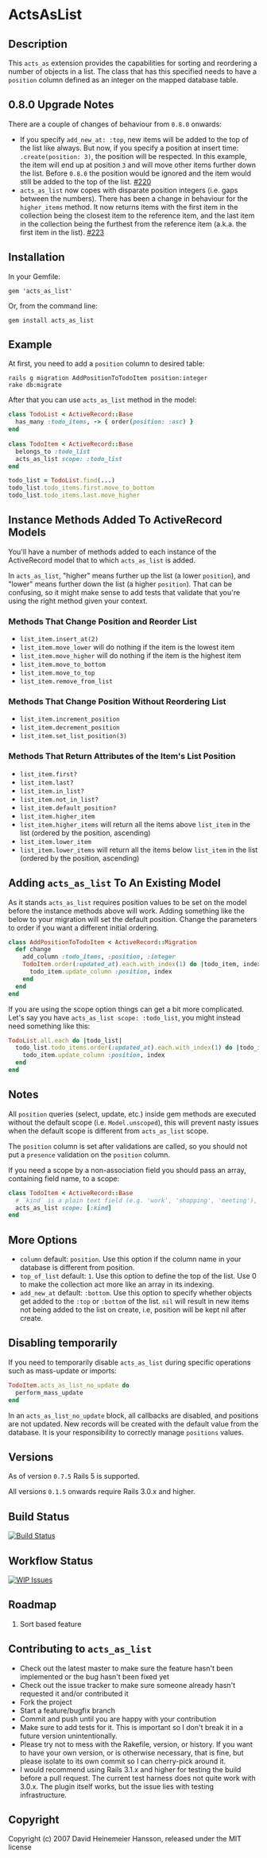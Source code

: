 # ActsAsList

## Description

This `acts_as` extension provides the capabilities for sorting and reordering a number of objects in a list. The class that has this specified needs to have a `position` column defined as an integer on the mapped database table.

## 0.8.0 Upgrade Notes

There are a couple of changes of behaviour from `0.8.0` onwards:

- If you specify `add_new_at: :top`, new items will be added to the top of the list like always. But now, if you specify a position at insert time: `.create(position: 3)`, the position will be respected. In this example, the item will end up at position `3` and will move other items further down the list. Before `0.8.0` the position would be ignored and the item would still be added to the top of the list. [#220](https://github.com/swanandp/acts_as_list/pull/220)
- `acts_as_list` now copes with disparate position integers (i.e. gaps between the numbers). There has been a change in behaviour for the `higher_items` method. It now returns items with the first item in the collection being the closest item to the reference item, and the last item in the collection being the furthest from the reference item (a.k.a. the first item in the list). [#223](https://github.com/swanandp/acts_as_list/pull/223)

## Installation

In your Gemfile:

    gem 'acts_as_list'

Or, from the command line:

    gem install acts_as_list

## Example

At first, you need to add a `position` column to desired table:

    rails g migration AddPositionToTodoItem position:integer
    rake db:migrate
    
After that you can use `acts_as_list` method in the model: 

```ruby
class TodoList < ActiveRecord::Base
  has_many :todo_items, -> { order(position: :asc) }
end
    
class TodoItem < ActiveRecord::Base
  belongs_to :todo_list
  acts_as_list scope: :todo_list
end

todo_list = TodoList.find(...)    
todo_list.todo_items.first.move_to_bottom
todo_list.todo_items.last.move_higher
```

## Instance Methods Added To ActiveRecord Models

You'll have a number of methods added to each instance of the ActiveRecord model that to which `acts_as_list` is added. 

In `acts_as_list`, "higher" means further up the list (a lower `position`), and "lower" means further down the list (a higher `position`). That can be confusing, so it might make sense to add tests that validate that you're using the right method given your context.

### Methods That Change Position and Reorder List

- `list_item.insert_at(2)`
- `list_item.move_lower` will do nothing if the item is the lowest item
- `list_item.move_higher` will do nothing if the item is the highest item
- `list_item.move_to_bottom`
- `list_item.move_to_top`
- `list_item.remove_from_list`

### Methods That Change Position Without Reordering List

- `list_item.increment_position`
- `list_item.decrement_position`
- `list_item.set_list_position(3)`

### Methods That Return Attributes of the Item's List Position
- `list_item.first?`
- `list_item.last?`
- `list_item.in_list?`
- `list_item.not_in_list?`
- `list_item.default_position?`
- `list_item.higher_item`
- `list_item.higher_items` will return all the items above `list_item` in the list (ordered by the position, ascending)
- `list_item.lower_item`
- `list_item.lower_items` will return all the items below `list_item` in the list (ordered by the position, ascending)

## Adding `acts_as_list` To An Existing Model
As it stands `acts_as_list` requires position values to be set on the model before the instance methods above will work. Adding something like the below to your migration will set the default position. Change the parameters to order if you want a different initial ordering.

```ruby
class AddPositionToTodoItem < ActiveRecord::Migration
  def change
    add_column :todo_items, :position, :integer
    TodoItem.order(:updated_at).each.with_index(1) do |todo_item, index|
      todo_item.update_column :position, index
    end
  end
end
```

If you are using the scope option things can get a bit more complicated. Let's say you have `acts_as_list scope: :todo_list`, you might instead need something like this:

```ruby
TodoList.all.each do |todo_list|
  todo_list.todo_items.order(:updated_at).each.with_index(1) do |todo_item, index|
    todo_item.update_column :position, index
  end
end
```

## Notes
All `position` queries (select, update, etc.) inside gem methods are executed without the default scope (i.e. `Model.unscoped`), this will prevent nasty issues when the default scope is different from `acts_as_list` scope.

The `position` column is set after validations are called, so you should not put a `presence` validation on the `position` column.


If you need a scope by a non-association field you should pass an array, containing field name, to a scope:
```ruby
class TodoItem < ActiveRecord::Base
  # `kind` is a plain text field (e.g. 'work', 'shopping', 'meeting'), not an association
  acts_as_list scope: [:kind]
end
```

## More Options
- `column`
default: `position`. Use this option if the column name in your database is different from position.
- `top_of_list`
default: `1`. Use this option to define the top of the list. Use 0 to make the collection act more like an array in its indexing.
- `add_new_at`
default: `:bottom`. Use this option to specify whether objects get added to the `:top` or `:bottom` of the list. `nil` will result in new items not being added to the list on create, i.e, position will be kept nil after create.

## Disabling temporarily

If you need to temporarily disable `acts_as_list` during specific operations such as mass-update or imports:
```ruby
TodoItem.acts_as_list_no_update do
  perform_mass_update
end
```
In an `acts_as_list_no_update` block, all callbacks are disabled, and positions are not updated. New records will be created with
 the default value from the database. It is your responsibility to correctly manage `positions` values. 

## Versions
As of version `0.7.5` Rails 5 is supported.

All versions `0.1.5` onwards require Rails 3.0.x and higher.

## Build Status
[![Build Status](https://secure.travis-ci.org/swanandp/acts_as_list.png)](https://secure.travis-ci.org/swanandp/acts_as_list)

## Workflow Status
[![WIP Issues](https://badge.waffle.io/swanandp/acts_as_list.png)](http://waffle.io/swanandp/acts_as_list)

## Roadmap

1. Sort based feature

## Contributing to `acts_as_list`
 
- Check out the latest master to make sure the feature hasn't been implemented or the bug hasn't been fixed yet
- Check out the issue tracker to make sure someone already hasn't requested it and/or contributed it
- Fork the project
- Start a feature/bugfix branch
- Commit and push until you are happy with your contribution
- Make sure to add tests for it. This is important so I don't break it in a future version unintentionally.
- Please try not to mess with the Rakefile, version, or history. If you want to have your own version, or is otherwise necessary, that is fine, but please isolate to its own commit so I can cherry-pick around it.
- I would recommend using Rails 3.1.x and higher for testing the build before a pull request. The current test harness does not quite work with 3.0.x. The plugin itself works, but the issue lies with testing infrastructure.

## Copyright

Copyright (c) 2007 David Heinemeier Hansson, released under the MIT license
